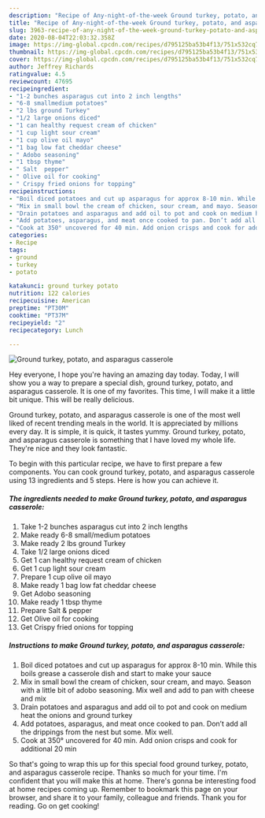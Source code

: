 ```yaml
---
description: "Recipe of Any-night-of-the-week Ground turkey, potato, and asparagus casserole"
title: "Recipe of Any-night-of-the-week Ground turkey, potato, and asparagus casserole"
slug: 3963-recipe-of-any-night-of-the-week-ground-turkey-potato-and-asparagus-casserole
date: 2020-08-04T22:03:32.358Z
image: https://img-global.cpcdn.com/recipes/d795125ba53b4f13/751x532cq70/ground-turkey-potato-and-asparagus-casserole-recipe-main-photo.jpg
thumbnail: https://img-global.cpcdn.com/recipes/d795125ba53b4f13/751x532cq70/ground-turkey-potato-and-asparagus-casserole-recipe-main-photo.jpg
cover: https://img-global.cpcdn.com/recipes/d795125ba53b4f13/751x532cq70/ground-turkey-potato-and-asparagus-casserole-recipe-main-photo.jpg
author: Jeffrey Richards
ratingvalue: 4.5
reviewcount: 47695
recipeingredient:
- "1-2 bunches asparagus cut into 2 inch lengths"
- "6-8 smallmedium potatoes"
- "2 lbs ground Turkey"
- "1/2 large onions diced"
- "1 can healthy request cream of chicken"
- "1 cup light sour cream"
- "1 cup olive oil mayo"
- "1 bag low fat cheddar cheese"
- " Adobo seasoning"
- "1 tbsp thyme"
- " Salt  pepper"
- " Olive oil for cooking"
- " Crispy fried onions for topping"
recipeinstructions:
- "Boil diced potatoes and cut up asparagus for approx 8-10 min. While this boils grease a casserole dish and start to make your sauce"
- "Mix in small bowl the cream of chicken, sour cream, and mayo. Season with a little bit of adobo seasoning. Mix well and add to pan with cheese and mix"
- "Drain potatoes and asparagus and add oil to pot and cook on medium heat the onions and ground turkey"
- "Add potatoes, asparagus, and meat once cooked to pan. Don’t add all the drippings from the nest but some. Mix well."
- "Cook at 350° uncovered for 40 min. Add onion crisps and cook for additional 20 min"
categories:
- Recipe
tags:
- ground
- turkey
- potato

katakunci: ground turkey potato 
nutrition: 122 calories
recipecuisine: American
preptime: "PT30M"
cooktime: "PT37M"
recipeyield: "2"
recipecategory: Lunch

---
```



![Ground turkey, potato, and asparagus casserole](https://img-global.cpcdn.com/recipes/d795125ba53b4f13/751x532cq70/ground-turkey-potato-and-asparagus-casserole-recipe-main-photo.jpg)

Hey everyone, I hope you're having an amazing day today. Today, I will show you a way to prepare a special dish, ground turkey, potato, and asparagus casserole. It is one of my favorites. This time, I will make it a little bit unique. This will be really delicious.

Ground turkey, potato, and asparagus casserole is one of the most well liked of recent trending meals in the world. It is appreciated by millions every day. It is simple, it is quick, it tastes yummy. Ground turkey, potato, and asparagus casserole is something that I have loved my whole life. They're nice and they look fantastic.




To begin with this particular recipe, we have to first prepare a few components. You can cook ground turkey, potato, and asparagus casserole using 13 ingredients and 5 steps. Here is how you can achieve it.

<!--inarticleads1-->

##### The ingredients needed to make Ground turkey, potato, and asparagus casserole:

1. Take 1-2 bunches asparagus cut into 2 inch lengths
1. Make ready 6-8 small/medium potatoes
1. Make ready 2 lbs ground Turkey
1. Take 1/2 large onions diced
1. Get 1 can healthy request cream of chicken
1. Get 1 cup light sour cream
1. Prepare 1 cup olive oil mayo
1. Make ready 1 bag low fat cheddar cheese
1. Get  Adobo seasoning
1. Make ready 1 tbsp thyme
1. Prepare  Salt &amp; pepper
1. Get  Olive oil for cooking
1. Get  Crispy fried onions for topping




<!--inarticleads2-->

##### Instructions to make Ground turkey, potato, and asparagus casserole:

1. Boil diced potatoes and cut up asparagus for approx 8-10 min. While this boils grease a casserole dish and start to make your sauce
1. Mix in small bowl the cream of chicken, sour cream, and mayo. Season with a little bit of adobo seasoning. Mix well and add to pan with cheese and mix
1. Drain potatoes and asparagus and add oil to pot and cook on medium heat the onions and ground turkey
1. Add potatoes, asparagus, and meat once cooked to pan. Don’t add all the drippings from the nest but some. Mix well.
1. Cook at 350° uncovered for 40 min. Add onion crisps and cook for additional 20 min




So that's going to wrap this up for this special food ground turkey, potato, and asparagus casserole recipe. Thanks so much for your time. I'm confident that you will make this at home. There's gonna be interesting food at home recipes coming up. Remember to bookmark this page on your browser, and share it to your family, colleague and friends. Thank you for reading. Go on get cooking!
